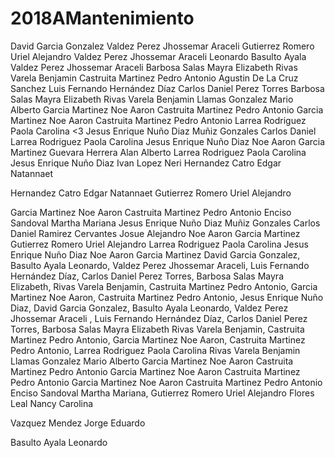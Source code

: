 ﻿
 # 2018AMantenimiento

David Garcia Gonzalez
Valdez Perez Jhossemar Araceli
Gutierrez Romero Uriel Alejandro
Valdez Perez Jhossemar Araceli 
Leonardo Basulto Ayala
Valdez Perez Jhossemar Araceli 
Barbosa Salas Mayra Elizabeth
Rivas Varela Benjamin
Castruita Martinez Pedro Antonio
Agustin De La Cruz Sanchez
Luis Fernando Hernández Díaz
Carlos Daniel Perez Torres
Barbosa Salas Mayra Elizabeth
Rivas Varela Benjamin
Llamas Gonzalez Mario Alberto
Garcia Martinez Noe Aaron
Castruita Martinez Pedro Antonio
Garcia Martinez Noe Aaron
Castruita Martinez Pedro Antonio
Larrea Rodriguez Paola Carolina <3
Jesus Enrique Nuño Diaz
Muñiz Gonzales Carlos Daniel
Larrea Rodriguez Paola Carolina
Jesus Enrique Nuño Diaz
Noe Aaron Garcia Martinez
Guevara Herrera Alan Alberto
Larrea Rodriguez Paola Carolina
Jesus Enrique Nuño Diaz
Ivan Lopez Neri
Hernandez Catro Edgar Natannaet

Hernandez Catro Edgar Natannaet
Gutierrez Romero Uriel Alejandro

Garcia Martinez Noe Aaron
Castruita Martinez Pedro Antonio
Enciso Sandoval Martha Mariana
Jesus Enrique Nuño Diaz
Muñiz Gonzales Carlos Daniel
Ramirez Cervantes Josue Alejandro
Noe Aaron Garcia Martinez
Gutierrez Romero Uriel Alejandro
Larrea Rodriguez Paola Carolina
Jesus Enrique Nuño Diaz
Noe Aaron Garcia Martinez
David Garcia Gonzalez,
Basulto Ayala Leonardo,
Valdez Perez Jhossemar Araceli,
Luis Fernando Hernández Díaz,
Carlos Daniel Perez Torres,
Barbosa Salas Mayra Elizabeth,
Rivas Varela Benjamin,
Castruita Martinez Pedro Antonio,
Garcia Martinez Noe Aaron,
Castruita Martinez Pedro Antonio,
Jesus Enrique Nuño Diaz,
David Garcia Gonzalez,
Basulto Ayala Leonardo,
Valdez Perez Jhossemar Araceli ,
Luis Fernando Hernández Díaz,
Carlos Daniel Perez Torres,
Barbosa Salas Mayra Elizabeth
Rivas Varela Benjamin,
Castruita Martinez Pedro Antonio,
Garcia Martinez Noe Aaron,
Castruita Martinez Pedro Antonio,
Larrea Rodriguez Paola Carolina
Rivas Varela Benjamin
Llamas Gonzalez Mario Alberto
Garcia Martinez Noe Aaron
Castruita Martinez Pedro Antonio
Garcia Martinez Noe Aaron
Castruita Martinez Pedro Antonio
Garcia Martinez Noe Aaron
Castruita Martinez Pedro Antonio
Enciso Sandoval Martha Mariana,
Gutierrez Romero Uriel Alejandro
Flores Leal Nancy Carolina 

Vazquez Mendez Jorge Eduardo

Basulto Ayala Leonardo

